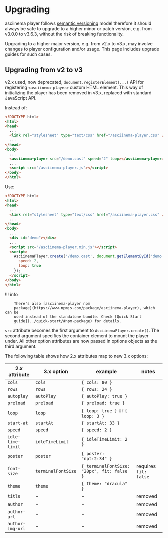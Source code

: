 # Upgrading

asciinema player follows [semantic versioning](https://semver.org/) model
therefore it should always be safe to upgrade to a higher minor or patch
version, e.g. from v3.0.0 to v3.6.3, without the risk of breaking functionality.

Upgrading to a higher major version, e.g. from v2.x to v3.x, may involve changes
to player configuration and/or usage. This page includes upgrade guides for such
cases.

## Upgrading from v2 to v3

v2.x used, now deprecated, `document.registerElement(...)` API for registering
`<asciinema-player>` custom HTML element. This way of initializing the player
has been removed in v3.x, replaced with standard JavaScript API.

Instead of:

```html title="2.x"
<!DOCTYPE html>
<html>
<head>
  ...
  <link rel="stylesheet" type="text/css" href="/asciinema-player.css" />
  ...
</head>
<body>
  ...
  <asciinema-player src="/demo.cast" speed="2" loop></asciinema-player>
  ...
  <script src="/asciinema-player.js"></script>
</body>
</html>
```

Use:

```html title="3.x"
<!DOCTYPE html>
<html>
<head>
  ...
  <link rel="stylesheet" type="text/css" href="/asciinema-player.css" />
  ...
</head>
<body>
  ...
  <div id="demo"></div>
  ...
  <script src="/asciinema-player.min.js"></script>
  <script>
    AsciinemaPlayer.create('/demo.cast', document.getElementById('demo'), {
      speed: 2,
      loop: true
    });
  </script>
</body>
</html>
```

!!! info

        There's also [asciinema-player npm
        package](https://www.npmjs.com/package/asciinema-player), which can be
        used instead of the standalone bundle. Check [Quick Start
        guide](../quick-start/#npm-package) for details.
        
`src` attribute becomes the first argument to `AsciinemaPlayer.create()`. The
second argument specifies the container element to mount the player under. All
other option attributes are now passed in options objects as the third argument.

The following table shows how 2.x attributes map to new 3.x options:

2.x attribute | 3.x option | example | notes
--------------|------------|---------|------
`cols` | `cols` | `{ cols: 80 }` |
`rows` | `rows` | `{ rows: 24 }` |
`autoplay` | `autoPlay` | `{ autoPlay: true }` |
`preload` | `preload` | `{ preload: true }` |
`loop` | `loop` | `{ loop: true }` or `{ loop: 3 }` |
`start-at` | `startAt` | `{ startAt: 33 }` |
`speed` | `speed` | `{ speed: 2 }` |
`idle-time-limit` | `idleTimeLimit` | `{ idleTimeLimit: 2 }` |
`poster` | `poster` | `{ poster: "npt:2:34" }` |
`font-size` | `terminalFontSize` | `{ terminalFontSize: "20px", fit: false }` | requires `fit: false` |
`theme` | `theme` | `{ theme: "dracula" }` |
`title` | - | - | removed
`author` | - | - | removed
`author-url` | - | - | removed
`author-img-url` | - | - | removed
